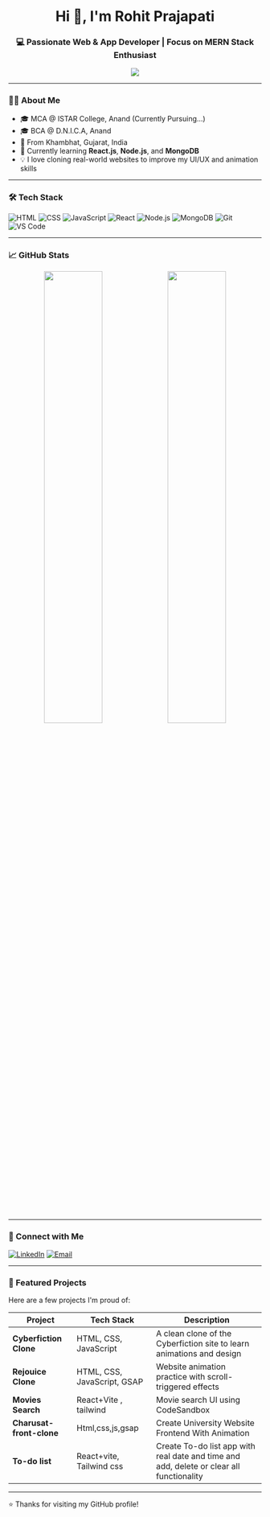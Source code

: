 <h1 align="center">Hi 👋, I'm Rohit Prajapati</h1>
<h3 align="center">💻 Passionate Web & App Developer | Focus on MERN Stack Enthusiast</h3>

<p align="center">
  <img src="https://readme-typing-svg.herokuapp.com/?lines=Focus+On+MERN+Stack+Developer;Learning+New+Tech+Daily;Open+Source+Contributor;Welcome+to+my+GitHub!&center=true&width=500&height=45">
</p>

---

### 🧑‍🎓 About Me
- 🎓 MCA @ ISTAR College, Anand (Currently Pursuing...)
- 🎓 BCA @ D.N.I.C.A, Anand  
- 📍 From Khambhat, Gujarat, India  
- 🌱 Currently learning **React.js**, **Node.js**, and **MongoDB**
- 💡 I love cloning real-world websites to improve my UI/UX and animation skills

---

### 🛠️ Tech Stack
![HTML](https://img.shields.io/badge/HTML5-E34F26?style=for-the-badge&logo=html5&logoColor=white)
![CSS](https://img.shields.io/badge/CSS3-1572B6?style=for-the-badge&logo=css3&logoColor=white)
![JavaScript](https://img.shields.io/badge/JavaScript-F7DF1E?style=for-the-badge&logo=javascript&logoColor=black)
![React](https://img.shields.io/badge/React-20232A?style=for-the-badge&logo=react&logoColor=61DAFB)
![Node.js](https://img.shields.io/badge/Node.js-339933?style=for-the-badge&logo=nodedotjs&logoColor=white)
![MongoDB](https://img.shields.io/badge/MongoDB-4EA94B?style=for-the-badge&logo=mongodb&logoColor=white)
![Git](https://img.shields.io/badge/Git-F05032?style=for-the-badge&logo=git&logoColor=white)
![VS Code](https://img.shields.io/badge/VS_Code-0078d7?style=for-the-badge&logo=visual%20studio%20code&logoColor=white)

---

### 📈 GitHub Stats
<p align="center">
  <img src="https://github-readme-stats.vercel.app/api?username=rohitprajapati25&show_icons=true&theme=radical" width="48%" />
  <img src="https://github-readme-streak-stats.herokuapp.com/?user=rohitprajapati25&theme=radical" width="48%" />
</p>

---

### 🔗 Connect with Me

[![LinkedIn](https://img.shields.io/badge/LinkedIn-blue?style=for-the-badge&logo=linkedin&logoColor=white)](https://www.linkedin.com/in/rohit-tech)
[![Email](https://img.shields.io/badge/Gmail-red?style=for-the-badge&logo=gmail&logoColor=white)](mailto:pr4901958@gmail.com )

---

### 🚀 Featured Projects

Here are a few projects I'm proud of:

| Project | Tech Stack | Description |
|--------|------------|-------------|
| **Cyberfiction Clone** | HTML, CSS, JavaScript | A clean clone of the Cyberfiction site to learn animations and design |
| **Rejouice Clone** | HTML, CSS, JavaScript, GSAP | Website animation practice with scroll-triggered effects |
| **Movies Search** | React+Vite , tailwind | Movie search UI using CodeSandbox |
| **Charusat-front-clone** | Html,css,js,gsap |  Create University Website Frontend With Animation  |
| **To-do list** | React+vite, Tailwind css| Create To-do list app with real date and time and add, delete or clear all functionality |


---

⭐️ Thanks for visiting my GitHub profile!

